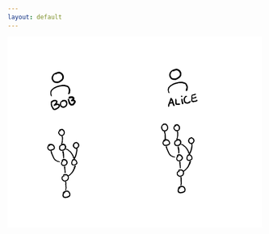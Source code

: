 ```yaml
---
layout: default
---
```


<div class="grid h-full">
<img class="h-100 justify-self-center self-center mt-auto" src="slides/ruphin-slides-open-source-workshop/images/repo-dev.png" alt="mobile-view">
</div>
